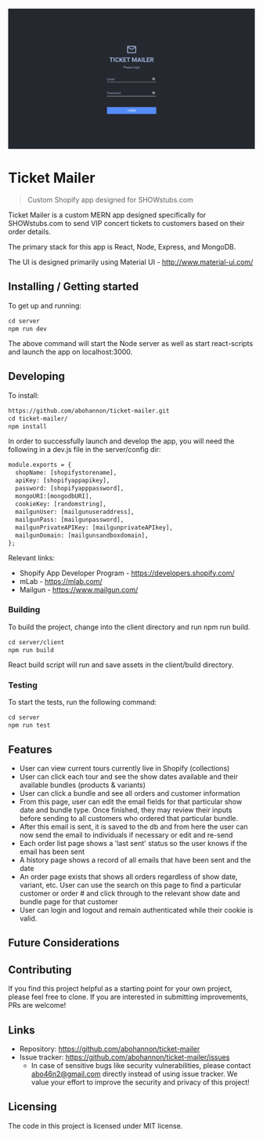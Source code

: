 ![Homepage](https://github.com/abohannon/ticket-mailer/blob/develop/screenshots/Screen%20Shot%202018-02-26%20at%2011.56.23%20AM.png) 

# Ticket Mailer
> Custom Shopify app designed for SHOWstubs.com

Ticket Mailer is a custom MERN app designed specifically for SHOWstubs.com to send VIP concert tickets to customers based on their order details.

The primary stack for this app is React, Node, Express, and MongoDB.

The UI is designed primarily using Material UI - http://www.material-ui.com/


## Installing / Getting started

To get up and running:

```shell
cd server
npm run dev
```

The above command will start the Node server as well as start react-scripts and launch the app on localhost:3000.


## Developing

To install:

```shell
https://github.com/abohannon/ticket-mailer.git
cd ticket-mailer/
npm install
```
In order to successfully launch and develop the app, you will need the following in a dev.js file in the server/config dir:

```
module.exports = {
  shopName: [shopifystorename],
  apiKey: [shopifyappapikey],
  password: [shopifyapppassword],
  mongoURI:[mongodbURI],
  cookieKey: [randomstring],
  mailgunUser: [mailgunuseraddress],
  mailgunPass: [mailgunpassword],
  mailgunPrivateAPIKey: [mailgunprivateAPIkey],
  mailgunDomain: [mailgunsandboxdomain],
};
```
Relevant links:

* Shopify App Developer Program - https://developers.shopify.com/
* mLab - https://mlab.com/
* Mailgun - https://www.mailgun.com/

### Building

To build the project, change into the client directory and run npm run build.

```shell
cd server/client
npm run build
```
React build script will run and save assets in the client/build directory.

### Testing

To start the tests, run the following command:

```shell
cd server
npm run test
```

## Features

* User can view current tours currently live in Shopify (collections)
* User can click each tour and see the show dates available and their available bundles (products & variants)
* User can click a bundle and see all orders and customer information
* From this page, user can edit the email fields for that particular show date and bundle type. Once finished, they may review
their inputs before sending to all customers who ordered that particular bundle.
* After this email is sent, it is saved to the db and from here the user can now send the email to individuals if necessary or edit and re-send
* Each order list page shows a 'last sent' status so the user knows if the email has been sent
* A history page shows a record of all emails that have been sent and the date
* An order page exists that shows all orders regardless of show date, variant, etc. User can use the search on this page to find a particular customer or order # and click through to the relevant show date and bundle page for that customer
* User can login and logout and remain authenticated while their cookie is valid.


## Future Considerations


## Contributing

If you find this project helpful as a starting point for your own project, please feel free to clone. If you are interested in submitting improvements, PRs are welcome!


## Links

- Repository: https://github.com/abohannon/ticket-mailer
- Issue tracker: https://github.com/abohannon/ticket-mailer/issues
  - In case of sensitive bugs like security vulnerabilities, please contact
    abo46n2@gmail.com directly instead of using issue tracker. We value your effort
    to improve the security and privacy of this project!

## Licensing

The code in this project is licensed under MIT license.
